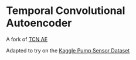 # Temporal Convolutional Autoencoder
A fork of [TCN AE](https://github.com/MarkusThill/bioma-tcn-ae)

Adapted to try on the [Kaggle Pump Sensor Dataset](https://www.kaggle.com/datasets/nphantawee/pump-sensor-data)
